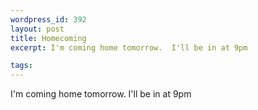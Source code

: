 ```yaml
--- 
wordpress_id: 392
layout: post
title: Homecoming
excerpt: I'm coming home tomorrow.  I'll be in at 9pm

tags: 
---
```


I'm coming home tomorrow.  I'll be in at 9pm
